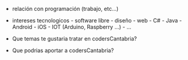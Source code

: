 * relación con programación (trabajo, etc...)
* intereses tecnologicos
      - software libre
      - diseño
      - web
      - C#
      - Java
      - Android
      - iOS
      - IOT (Arduino, Raspberry ...)
      - ...

* Que temas te gustaria tratar en codersCantabria?

* Que podrias aportar a codersCantabria?

